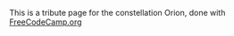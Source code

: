 This is a tribute page for the constellation Orion, done with [FreeCodeCamp.org](https://learn.freecodecamp.org/)
